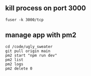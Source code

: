 ## kill process on port 3000

```
fuser -k 3000/tcp
```

## manage app with pm2

```
cd /code/ugly_sweater
git pull origin main
pm2 start "npm run dev"
pm2 list
pm2 logs
pm2 delete 0
```
